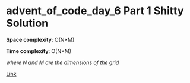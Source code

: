 # advent_of_code_day_6 Part 1 Shitty Solution

**Space complexity**: O(N×M)

**Time complexity**: O(N×M)

_where N and M are the dimensions of the grid_

[Link](https://adventofcode.com/2024/day/6)
